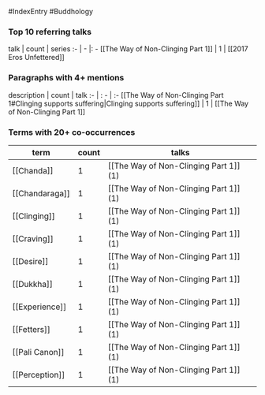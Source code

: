 #IndexEntry #Buddhology

### Top 10 referring talks
talk | count | series
:- | - |: -
[[The Way of Non-Clinging Part 1]] | 1 | [[2017 Eros Unfettered]]

### Paragraphs with 4+ mentions
description | count | talk
:- | : - | :-
[[The Way of Non-Clinging Part 1#Clinging supports suffering\|Clinging supports suffering]] | 1 | [[The Way of Non-Clinging Part 1]]

### Terms with 20+ co-occurrences
term | count | talks
-|-|-
[[Chanda]] | 1 | <span class="counts">[[The Way of Non-Clinging Part 1]] (1)</span> 
[[Chandaraga]] | 1 | <span class="counts">[[The Way of Non-Clinging Part 1]] (1)</span> 
[[Clinging]] | 1 | <span class="counts">[[The Way of Non-Clinging Part 1]] (1)</span> 
[[Craving]] | 1 | <span class="counts">[[The Way of Non-Clinging Part 1]] (1)</span> 
[[Desire]] | 1 | <span class="counts">[[The Way of Non-Clinging Part 1]] (1)</span> 
[[Dukkha]] | 1 | <span class="counts">[[The Way of Non-Clinging Part 1]] (1)</span> 
[[Experience]] | 1 | <span class="counts">[[The Way of Non-Clinging Part 1]] (1)</span> 
[[Fetters]] | 1 | <span class="counts">[[The Way of Non-Clinging Part 1]] (1)</span> 
[[Pali Canon]] | 1 | <span class="counts">[[The Way of Non-Clinging Part 1]] (1)</span> 
[[Perception]] | 1 | <span class="counts">[[The Way of Non-Clinging Part 1]] (1)</span> 

